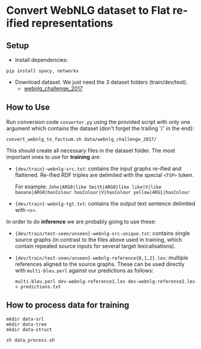 # Convert WebNLG dataset to Flat re-ified representations

## Setup

- Install dependencies:

``
pip install spacy, networkx
``
- Download dataset. We just need the 3 dataset folders (train/dev/test).
    - [webnlg_challenge_2017](https://gitlab.com/shimorina/webnlg-dataset/-/tree/master/webnlg_challenge_2017)

## How to Use
Run conversion code `converter.py` using the provided script with only one argument which contains the dataset 
(don't forget the trailing '/' in the end): 
 
```
convert_webnlg_to_factsum.sh data/webnlg_challenge_2017/
```
This should create all necessary files in the dataset folder. The most important ones to use for **training** are:

- `{dev/train}-webnlg-src.txt`: contains the input graphs re-ified and flattened. Re-ified RDF triples are delimited 
with the special `<TSP>` token.  

    For example: `John|ARG0|like Smith|ARG0|like like|V|like banana|ARG0|hasColour hasColour|V|hasColour yellow|ARG1|hasColour`   

- `{dev/train}-webnlg-tgt.txt`: contains the output text sentence delimited with `<s>`.

In order to do **inference** we are probably going to use these:

- `{dev/train/test-seen/unseen}-webnlg-src-unique.txt`: contains single source graphs (in contrast to the files above 
used in training, which contain repeated source inputs for several target lexicalisations).

- `{dev/train/test-seen/unseen}-webnlg-reference{0,1,2}.lex`: multiple references aligned to the source graphs. 
These can be used directly with `multi-bleu.perl` against our predictions as follows:

    ``
    multi-bleu.perl dev-webnlg-reference1.lex dev-webnlg-reference2.lex < predictions.txt
    ``
## How to process data for training
```
mkdir data-srl
mkdir data-tree
mkdir data-struct

sh data_process.sh
```
